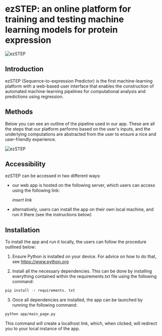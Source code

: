 # ezSTEP: an online platform for training and testing machine learning models for protein expression

![ezSTEP](https://github.com/AndreasHiropedi/ezSTEP/blob/main/logo.png)

## Introduction
ezSTEP (Sequence-to-expression Predictor) is the first machine-learning platform with a web-based user interface that enables the construction of automated machine-learning pipelines for computational analysis and predictions using regression.

## Methods
Below you can see an outline of the pipeline used in our app. These are all the steps that our platform performs based on the user's inputs, and the underlying computations are abstracted from the user to ensure a nice and user-friendly experience.

![ezSTEP](https://github.com/AndreasHiropedi/ezSTEP/blob/main/pipeline.png)

## Accessibility
ezSTEP can be accessed in two different ways:

- our web app is hosted on the following server, which users can access using the following link:

  *insert link*

- alternatively, users can install the app on their own local machine, and run it there (see the instructions below)

## Installation

To install the app and run it locally, the users can follow the procedure outlined below:

1) Ensure Python is installed on your device. For advice on how to do that, see https://www.python.org

2) Install all the necessary dependencies. This can be done by installing everything contained within the requirements.txt file using the following command:

```sh
pip install -r requirements. txt
```

3) Once all dependencies are installed, the app can be launched by running the following command:

```sh
python app/main_page.py
```

This command will create a localhost link, which, when clicked, will redirect you to your local instance of the app.

